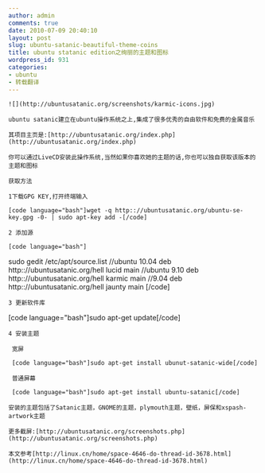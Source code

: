 ```yaml
---
author: admin
comments: true
date: 2010-07-09 20:40:10
layout: post
slug: ubuntu-satanic-beautiful-theme-coins
title: ubuntu statanic edition之绚丽的主题和图标
wordpress_id: 931
categories:
- ubuntu
- 转载翻译
---
```


	![](http://ubuntusatanic.org/screenshots/karmic-icons.jpg)

	ubuntu satanic建立在ubuntu操作系统之上,集成了很多优秀的自由软件和免费的金属音乐

	其项目主页是:[http://ubuntusatanic.org/index.php](http://ubuntusatanic.org/index.php)

	你可以通过LiveCD安装此操作系统,当然如果你喜欢她的主题的话,你也可以独自获取该版本的主题和图标

	获取方法

	1下载GPG KEY,打开终端输入

	[code language="bash"]wget -q http:://ubuntusatanic.org/ubuntu-se-key.gpg -0- | sudo apt-key add -[/code]

	2 添加源

	[code language="bash"]
 sudo gedit /etc/apt/source.list 
//ubuntu 10.04 
deb http:://ubuntusatanic.org/hell lucid main 
//ubuntu 9.10 
deb http:://ubuntusatanic.org/hell karmic main 
//9.04 
deb http:://ubuntusatanic.org/hell jaunty main
 [/code]

	3 更新软件库
	 
[code language="bash"]sudo apt-get update[/code]

	4 安装主题

	 宽屏

	 [code language="bash"]sudo apt-get install ubunut-satanic-wide[/code]

	 普通屏幕

	 [code language="bash"]sudo apt-get install ubuntu-satanic[/code]

	安装的主题包括了Satanic主题，GNOME的主题，plymouth主题，壁纸，屏保和xspash-artwork主题

	更多截屏:[http://ubuntusatanic.org/screenshots.php](http://ubuntusatanic.org/screenshots.php)

	本文参考[http://linux.cn/home/space-4646-do-thread-id-3678.html](http://linux.cn/home/space-4646-do-thread-id-3678.html)


